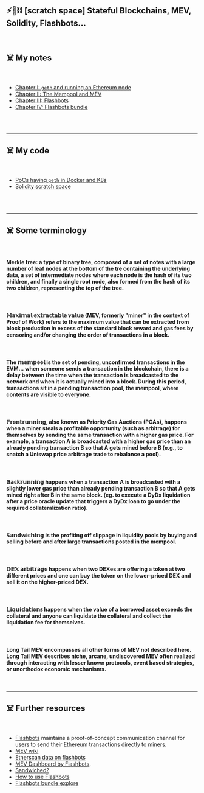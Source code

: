 ## ⚡🧱⛓ [scratch space] Stateful Blockchains, MEV, Solidity, Flashbots...

<br>


## ☠️ My notes

<br>

* [Chapter I: `geth` and running an Ethereum node](https://github.com/bt3gl-labs/Getting-Started-MEVs-and-Flashbots/blob/main/chapter_I.md)
* [Chapter II: The Mempool and MEV](https://github.com/bt3gl-labs/Getting-Started-MEVs-and-Flashbots/blob/main/chapter_II.md)
* [Chapter III: Flashbots](https://github.com/bt3gl-labs/Getting-Started-MEVs-and-Flashbots/blob/main/chapter_III.md)
* [Chapter IV: Flashbots bundle](https://github.com/bt3gl-labs/Stateful-Blockchains-and-Flashbots/blob/main/chapter_IV.md)

<br>
<br>

---

## ☠️ My code

<br>

* [PoCs having `geth` in Docker and K8s](https://github.com/bt3gl-labs/Stateful-Blockchains-and-Flashbots/tree/main/geth_and_k8s)
* [Solidity scratch space](https://github.com/bt3gl-labs/Stateful-Blockchains-and-Flashbots/tree/main/solidity)


<br>
<br>


---

## ☠️ Some terminology

<br>

#### Merkle tree: a type of binary tree, composed of a set of notes with a large number of leaf nodes at the bottom of the tre containing the underlying data, a set of intermediate nodes where each node is the hash of its two children, and finally a single root node, also formed from the hash of its two children, representing the top of the tree.


<br>

#### 𝕄𝕒𝕩𝕚𝕞𝕒𝕝 𝕖𝕩𝕥𝕣𝕒𝕔𝕥𝕒𝕓𝕝𝕖 𝕧𝕒𝕝𝕦𝕖 (MEV, formerly "miner" in the context of Proof of Work) refers to the maximum value that can be extracted from block production in excess of the standard block reward and gas fees by censoring and/or changing the order of transactions in a block.

<br>

#### The 𝕞𝕖𝕞𝕡𝕠𝕠𝕝 is the set of pending, unconfirmed transactions in the EVM... when someone sends a transaction in the blockchain, there is a delay between the time when the transaction is broadcasted to the network and when it is actually mined into a block. During this period, transactions sit in a pending transaction pool, the mempool, where contents are visible to everyone. 

<br>

#### 𝔽𝕣𝕠𝕟𝕥𝕣𝕦𝕟𝕟𝕚𝕟𝕘, also known as Priority Gas Auctions (PGAs), happens when a miner steals a profitable opportunity (such as arbitrage) for themselves by sending the same transaction with a higher gas price. For example, a transaction A is broadcasted with a higher gas price than an already pending transaction B so that A gets mined before B (e.g., to snatch a Uniswap price arbitrage trade to rebalance a pool).

<br>

#### 𝔹𝕒𝕔𝕜𝕣𝕦𝕟𝕟𝕚𝕟𝕘 happens when a transaction A is broadcasted with a slightly lower gas price than already pending transaction B so that A gets mined right after B in the same block. (eg. to execute a DyDx liquidation after a price oracle update that triggers a DyDx loan to go under the required collateralization ratio).

<br>

#### 𝕊𝕒𝕟𝕕𝕨𝕚𝕔𝕙𝕚𝕟𝕘 is the profiting off slippage in liquidity pools by buying and selling before and after large transactions posted in the mempool.

<br>


#### 𝔻𝔼𝕏 𝕒𝕣𝕓𝕚𝕥𝕣𝕒𝕘𝕖 happens when two DEXes are offering a token at two different prices and one can buy the token on the lower-priced DEX and sell it on the higher-priced DEX.


<br>

#### 𝕃𝕚𝕢𝕦𝕚𝕕𝕒𝕥𝕚𝕠𝕟𝕤 happens when the value of a borrowed asset exceeds the collateral and anyone can liquidate the collateral and collect the liquidation fee for themselves.


<br>


#### Long Tail MEV encompasses all other forms of MEV not described here. Long Tail MEV describes niche, arcane, undiscovered MEV often realized through interacting with lesser known protocols, event based strategies, or unorthodox economic mechanisms.


<br>





---

## ☠️ Further resources

<br>

- [Flashbots](https://github.com/flashbots/pm) maintains a proof-of-concept communication channel for users to send their Ethereum transactions directly to miners.
- [MEV wiki](https://www.mev.wiki/)
- [Etherscan data on flashbots](https://etherscan.io/blocks/label/flashbots)
- [MEV Dashboard by Flashbots](https://explore.flashbots.net/).
- [Sandwiched?](https://sandwiched.wtf/)
- [How to use Flashbots](https://cryptomarketpool.com/how-to-use-flashbots/)
- [Flashbots bundle explore](https://flashbots-explorer.marto.lol/)

<br>
<br>

